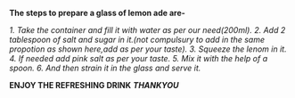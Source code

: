 **The steps to prepare a glass of lemon ade are-**

*1. Take the container and fill it with water as per our need(200ml).*
*2. Add 2 tablespoon of salt and sugar in it.(not compulsury to add in the same propotion as shown here,add as per your taste).*
*3. Squeeze the lenom in it.*
*4. If needed add pink salt as per your taste.*
*5. Mix it with the help of a spoon.*
*6. And then strain it in the glass and serve it.*

**ENJOY THE REFRESHING DRINK**
***THANKYOU***